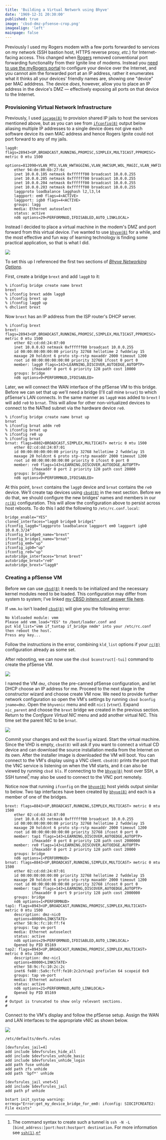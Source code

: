 ```yaml
---
title: 'Building a Virtual Network using Bhyve'
date: '1969-12-31 20:30:00'
published: true
image: 'cbsd-dmz-pfsense-crop.png'
imagealign: 'left'
mainpage: false
---
```


Previously I used my Rogers modem with a few ports forwarded to services on my network (SSH bastion host, HTTPS reverse proxy, _etc._) for Internet-facing access. This changed when [Rogers](https://www.rogers.com/customer/support/article/use-port-forwarding-ignite-wifi-hub) removed conventional port forwarding functionality from their Ignite line of modems. Instead you [need to use the myRogers portal](http://web.archive.org/web/20210312235253/https://www.rogers.com/customer/support/article/use-port-forwarding-ignite-wifi-hub) to configure your device over the Internet, and you cannot aim the forwarded port at an IP address, rather it enumerates what it thinks all your devices' friendly names are, showing one "device" per MAC adddress. The device _does_, however, allow you to place an IP address in the device's DMZ &mdash; effectively exposing all ports on that device to the Internet.

### Provisioning Virtual Network Infrastructure

Previously, I used [`iocage(8)`](https://www.freebsd.org/cgi/man.cgi?query=iocage&sektion=8&n=1) to provision shared IP jails to host the services mentioned above, but as you can see from [`ifconfig(8)`](https://www.freebsd.org/cgi/man.cgi?query=ifconfig&sektion=8&n=1) output below aliasing multiple IP addresses to a single device does not give each software device its own MAC address and hence Rogers Ignite could not port forward to any of my jails.

```
lagg0: flags=28943<UP,BROADCAST,RUNNING,PROMISC,SIMPLEX,MULTICAST,PPROMISC> metric 0 mtu 1500
	options=812098<VLAN_MTU,VLAN_HWTAGGING,VLAN_HWCSUM,WOL_MAGIC,VLAN_HWFILTER>
	ether 94:de:80:6b:27:6c
	inet 10.0.0.105 netmask 0xffffff00 broadcast 10.0.0.255
	inet 10.0.0.205 netmask 0xffffff00 broadcast 10.0.0.255
	inet 10.0.0.204 netmask 0xffffff00 broadcast 10.0.0.255
	inet 10.0.0.203 netmask 0xffffff00 broadcast 10.0.0.255
	laggproto loadbalance lagghash l2,l3,l4
	laggport: em0 flags=4<ACTIVE>
	laggport: igb0 flags=4<ACTIVE>
	groups: lagg
	media: Ethernet autoselect
	status: active
	nd6 options=29<PERFORMNUD,IFDISABLED,AUTO_LINKLOCAL>
```

Instead I decided to place a virtual machine in the modem's DMZ and port forward from this virtual device. I've wanted to use [`bhyve(8)`](https://www.freebsd.org/cgi/man.cgi?query=bhyve&sektion=8&n=1) for a while, and the most effective and fun way of learning technology is finding some practical application, so that is what I did.

![](./cbsd-dmz-pfsense-network-diagram.png)

To set this up I referenced the first two sections of _[Bhyve Networking Options](http://empt1e.blogspot.com/2016/10/bhyve-networking-options.html)_.

First, create a bridge `brext` and add `lagg0` to it:

```shell
% ifconfig bridge create name brext
brext
% ifconfig brext addm lagg0
% ifconfig brext up
% ifconfig lagg0 up
% dhclient brext
```

Now `brext` has an IP address from the ISP router's DHCP server.

```shell
% ifconfig brext
brext: flags=28943<UP,BROADCAST,RUNNING,PROMISC,SIMPLEX,MULTICAST,PPROMISC> metric 0 mtu 1500
	ether 02:cd:dd:24:07:00
	inet 10.0.0.63 netmask 0xffffff00 broadcast 10.0.0.255
	id 00:00:00:00:00:00 priority 32768 hellotime 2 fwddelay 15
	maxage 20 holdcnt 6 proto stp-rstp maxaddr 2000 timeout 1200
	root id 00:00:00:00:00:00 priority 32768 ifcost 0 port 0
	member: lagg0 flags=143<LEARNING,DISCOVER,AUTOEDGE,AUTOPTP>
	        ifmaxaddr 0 port 6 priority 128 path cost 10000
	groups: bridge
	nd6 options=9<PERFORMNUD,IFDISABLED>
```

Later, we will connect the WAN interface of the pfSense VM to this bridge. Before we can set that up we'll need a bridge (I'll call mine `brnat`) to which pfSense's LAN connects. In the same manner as `lagg0` was added to `brext` I will add `re0` to `brnat`. This will allow for other non-virtualized devices to connect to the NATted subnet via the hardware device `re0`.

```shell
% ifconfig bridge create name brnat up
brnat
% ifconfig brnat addm re0
% ifconfig brnat up
% ifconfig re0 up
% ifconfig brnat
brnat: flags=8802<BROADCAST,SIMPLEX,MULTICAST> metric 0 mtu 1500
	ether 02:cd:dd:24:07:01
	id 00:00:00:00:00:00 priority 32768 hellotime 2 fwddelay 15
	maxage 20 holdcnt 6 proto stp-rstp maxaddr 2000 timeout 1200
	root id 00:00:00:00:00:00 priority 0 ifcost 0 port 0
	member: re0 flags=143<LEARNING,DISCOVER,AUTOEDGE,AUTOPTP>
	        ifmaxaddr 0 port 2 priority 128 path cost 20000
	groups: bridge
	nd6 options=9<PERFORMNUD,IFDISABLED>
```

At this point, `brext` contains the `lagg0` device and `brnat` contains the `re0` device. We'll create tap devices using [`cbsd(8)`](https://www.freebsd.org/cgi/man.cgi?query=cbsd&sektion=8&n=1) in the next section. Before we do that, we should configure the new bridges' names and members in our [`rc(8)`](https://www.freebsd.org/cgi/man.cgi?query=cbsd&sektion=8&n=1) configuration. This will allow the configuration above to persist across host reboots. To do this I add the following to `/etc/rc.conf.local`:

```shell
bridge_enable="YES"
cloned_interfaces="lagg0 bridge0 bridge1"
ifconfig_lagg0="laggproto loadbalance laggport em0 laggport igb0 10.0.0.3/24"
ifconfig_bridge0_name="brext"
ifconfig_bridge1_name="brnat"
ifconfig_em0="up"
ifconfig_igb0="up"
ifconfig_re0="up"
autobridge_interfaces="brnat brext"
autobridge_brnat="re0"
autobridge_brext="lagg0"
```

### Creating a pfSense VM

Before we can use [`cbsd(8)`](https://www.freebsd.org/cgi/man.cgi?query=cbsd&sektion=8&n=1) it needs to be initialized and the necessary kernel modules need to be loaded. This configuration may differ from system to system; I've linked [my CBSD initenv.conf answer file here](./cbsd-initenv.conf).

If `vmm.ko` isn't loaded [`cbsd(8)`](https://www.freebsd.org/cgi/man.cgi?query=cbsd&sektion=8&n=1) will give you the following error:

```
No kldloaded module: vmm
Please add vmm_load="YES" to /boot/loader.conf and
put kld_list="vmm if_tuntap if_bridge nmdm" into your /etc/rc.conf then reboot the host.
Press any key...
```

Follow the instructions in the error, combining `kld_list` options if your [`rc(8)`](https://www.freebsd.org/cgi/man.cgi?query=cbsd&sektion=8&n=1) configuration already as some set.

After rebooting, we can now use the `cbsd bconstruct[-tui]` command to create the pfSense VM.

![](./cbsd-bconstructtui.png)

I named the VM `dmz`, chose the pre-canned pfSense configuration, and let DHCP choose an IP address for me. Proceed to the next stage in the constructor wizard and choose create VM now. We need to provide further network configuration so open the VM's settings by running `cbsd bconfig jname=dmz`. Open the `bhyvenic` menu and edit `nic1` (`vtnet`). Expand `nic_parent` and choose the `brext` bridge we created in the previous section. Return to the _Configure Virtual NIC_ menu and add another virtual NIC. This time set the parent NIC to be `brnat`.

![](./cbsd-bconfig-new-nat-nic.png)

Commit your changes and exit the `bconfig` wizard. Start the virtual machine. Since the VHD is empty, `cbsd(8)` will ask if you want to connect a virtual CD device and can download the source installation media from the Internet on its own. After the installer image is downloaded the VM will boot. You can connect to the VM's display using a VNC client. `cbsd(8)` prints the port that the VNC service is listening on when the VM starts, and it can also be viewed by running `cbsd bls`. If connecting to the [`bhyve(8)`](https://www.freebsd.org/cgi/man.cgi?query=bhyve&sektion=8&n=1) host over SSH, a SSH tunnel[^1] may also be used to connect to the VNC port remotely.

Notice now that running `ifconfig` on the [`bhyve(8)`](https://www.freebsd.org/cgi/man.cgi?query=bhyve&sektion=8&n=1) host yields output similar to below. Two tap interfaces have been created by [`bhyve(8)`](https://www.freebsd.org/cgi/man.cgi?query=bhyve&sektion=8&n=1) and each is a member of one of the bridges.

```
brext: flags=8843<UP,BROADCAST,RUNNING,SIMPLEX,MULTICAST> metric 0 mtu 1500
	ether 02:cd:dd:24:07:00
	inet 10.0.0.63 netmask 0xffffff00 broadcast 10.0.0.255
	id 00:00:00:00:00:00 priority 32768 hellotime 2 fwddelay 15
	maxage 20 holdcnt 6 proto stp-rstp maxaddr 2000 timeout 1200
	root id 00:00:00:00:00:00 priority 32768 ifcost 0 port 0
	member: tap1 flags=143<LEARNING,DISCOVER,AUTOEDGE,AUTOPTP>
	        ifmaxaddr 0 port 8 priority 128 path cost 2000000
	member: re0 flags=143<LEARNING,DISCOVER,AUTOEDGE,AUTOPTP>
	        ifmaxaddr 0 port 2 priority 128 path cost 20000
	groups: bridge
	nd6 options=1<PERFORMNUD>
brnat: flags=8843<UP,BROADCAST,RUNNING,SIMPLEX,MULTICAST> metric 0 mtu 1500
	ether 02:cd:dd:24:07:01
	id 00:00:00:00:00:00 priority 32768 hellotime 2 fwddelay 15
	maxage 20 holdcnt 6 proto stp-rstp maxaddr 2000 timeout 1200
	root id 00:00:00:00:00:00 priority 32768 ifcost 0 port 0
	member: tap2 flags=143<LEARNING,DISCOVER,AUTOEDGE,AUTOPTP>
	        ifmaxaddr 0 port 9 priority 128 path cost 2000000
	groups: bridge
	nd6 options=1<PERFORMNUD>
tap1: flags=8943<UP,BROADCAST,RUNNING,PROMISC,SIMPLEX,MULTICAST> metric 0 mtu 1500
	description: dmz-nic0
	options=80000<LINKSTATE>
	ether 58:9c:fc:10:ff:f4
	groups: tap vm-port
	media: Ethernet autoselect
	status: active
	nd6 options=29<PERFORMNUD,IFDISABLED,AUTO_LINKLOCAL>
	Opened by PID 85169
tap2: flags=8943<UP,BROADCAST,RUNNING,PROMISC,SIMPLEX,MULTICAST> metric 0 mtu 1500
	description: dmz-nic1
	options=80000<LINKSTATE>
	ether 58:9c:fc:10:2c:2c
	inet6 fe80::5a9c:fcff:fe10:2c2c%tap2 prefixlen 64 scopeid 0x9
	groups: tap vm-port
	media: Ethernet autoselect
	status: active
	nd6 options=21<PERFORMNUD,AUTO_LINKLOCAL>
	Opened by PID 85169
#
# Output is truncated to show only relevant sections.
#
```

Connect to the VM's display and follow the pfSense setup. Assign the WAN and LAN interfaces to the appropriate vNIC as shown below.

![](./pfsense-nic-assignment.png)























```
/etc/defaults/devfs.rules
```

```devfsrules
[devfsrules_jail=4]
add include $devfsrules_hide_all
add include $devfsrules_unhide_basic
add include $devfsrules_unhide_login
add path fuse unhide
add path zfs unhide
add path 'bpf*' unhide

[devfsrules_jail_vnet=5]
add include $devfsrules_jail
add path pf unhide
```












```
bstart init_systap warning: errmsg="Error:get_my_device_bridge_for_em0: ifconfig: SIOCIFCREATE2: File exists"
```

[^1]: The command syntax to create such a tunnel is `ssh -N -L [bind_address:]port:host:hostport destination`. For more information see [`ssh(1)`](https://www.freebsd.org/cgi/man.cgi?query=ssh&sektion=1).